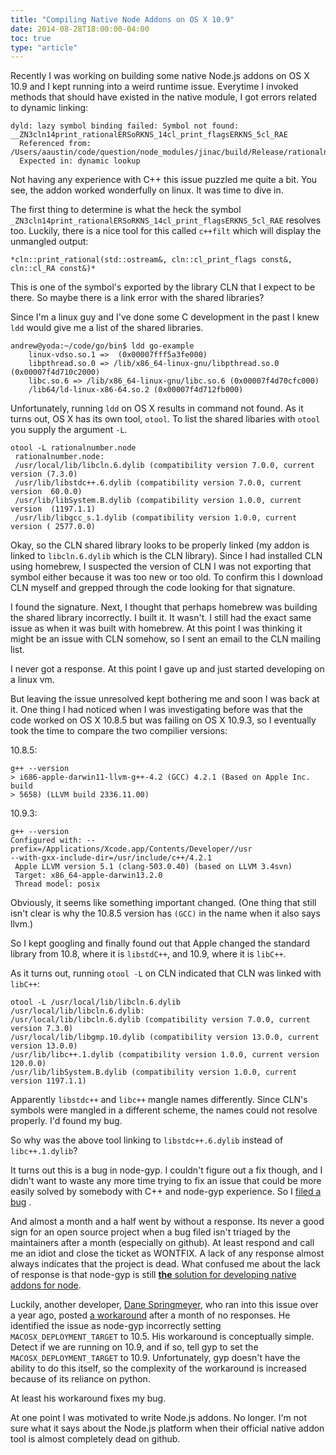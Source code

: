 ```yaml
---
title: "Compiling Native Node Addons on OS X 10.9"
date: 2014-08-28T18:00:00-04:00
toc: true
type: "article"
---
```


Recently I was working on building some native Node.js addons on OS X 10.9 and I kept running into a weird runtime issue. Everytime I invoked methods that should have existed in the native module, I got errors related to dynamic linking:

```
dyld: lazy symbol binding failed: Symbol not found:
__ZN3cln14print_rationalERSoRKNS_14cl_print_flagsERKNS_5cl_RAE
  Referenced from:
/Users/aaustin/code/question/node_modules/jinac/build/Release/rationalnumber.node
  Expected in: dynamic lookup
```

Not having any experience with C++ this issue puzzled me quite a bit. You see, the addon worked wonderfully on linux.  It was time to dive in.

The first thing to determine is what the heck the symbol ```_ZN3cln14print_rationalERSoRKNS_14cl_print_flagsERKNS_5cl_RAE``` resolves too. Luckily, there is a nice tool for this called ```c++filt``` which will display the unmangled output:

```
*cln::print_rational(std::ostream&, cln::cl_print_flags const&, cln::cl_RA const&)*
```

This is one of the symbol's exported by the library CLN that I expect to be there. So maybe there is a link error with the shared libraries?

Since I'm a linux guy and I've done some C development in the past I knew ```ldd``` would give me a list of the shared libraries.

```
andrew@yoda:~/code/go/bin$ ldd go-example
	linux-vdso.so.1 =>  (0x00007fff5a3fe000)
	libpthread.so.0 => /lib/x86_64-linux-gnu/libpthread.so.0 (0x00007f4d710c2000)
	libc.so.6 => /lib/x86_64-linux-gnu/libc.so.6 (0x00007f4d70cfc000)
	/lib64/ld-linux-x86-64.so.2 (0x00007f4d712fb000)
```

Unfortunately, running ```ldd``` on OS X results in command not found. As it turns out, OS X has its own tool, ```otool```. To list the shared libaries with ```otool``` you supply the argument ```-L```.

```
otool -L rationalnumber.node
 rationalnumber.node:
 /usr/local/lib/libcln.6.dylib (compatibility version 7.0.0, current  version (7.3.0)
 /usr/lib/libstdc++.6.dylib (compatibility version 7.0.0, current version  60.0.0)
 /usr/lib/libSystem.B.dylib (compatibility version 1.0.0, current version  (1197.1.1)
 /usr/lib/libgcc_s.1.dylib (compatibility version 1.0.0, current version ( 2577.0.0)
```

Okay, so the CLN shared library looks to be properly linked (my addon is linked to ```libcln.6.dylib``` which is the CLN library). Since I had installed CLN using homebrew, I suspected the version of CLN I was not exporting that symbol either because it was too new or too old. To confirm this I download CLN myself and grepped through the code looking for that signature.

I found the signature. Next, I thought that perhaps homebrew was building the shared library incorrectly. I built it. It wasn't. I still had the exact same issue as when it was built with homebrew. At this point I was thinking it might be an issue with CLN somehow, so I sent an email to the CLN mailing list.

I never got a response. At this point I gave up and just started developing on a linux vm.

But leaving the issue unresolved kept bothering me and soon I was back at it. One thing I had noticed when I was investigating before was that the code worked on OS X 10.8.5 but was failing on OS X 10.9.3, so I eventually took the time to compare the two compilier versions:

10.8.5:
```
g++ --version
> i686-apple-darwin11-llvm-g++-4.2 (GCC) 4.2.1 (Based on Apple Inc. build
> 5658) (LLVM build 2336.11.00)
```

10.9.3:
```
g++ --version
Configured with: --prefix=/Applications/Xcode.app/Contents/Developer//usr
--with-gxx-include-dir=/usr/include/c++/4.2.1
 Apple LLVM version 5.1 (clang-503.0.40) (based on LLVM 3.4svn)
 Target: x86_64-apple-darwin13.2.0
 Thread model: posix
```

Obviously, it seems like something important changed. (One thing that still isn't clear is why the 10.8.5 version has ```(GCC)``` in the name when it also says llvm.)

So I kept googling and finally found out that Apple changed the standard library from 10.8, where it is ```libstdC++```, and 10.9, where it is ```libC++```.

As it turns out, running ```otool -L``` on CLN indicated that CLN was linked with ```libC++```:

```
otool -L /usr/local/lib/libcln.6.dylib
/usr/local/lib/libcln.6.dylib:
/usr/local/lib/libcln.6.dylib (compatibility version 7.0.0, current version 7.3.0)
/usr/local/lib/libgmp.10.dylib (compatibility version 13.0.0, current version 13.0.0)
/usr/lib/libc++.1.dylib (compatibility version 1.0.0, current version 120.0.0)
/usr/lib/libSystem.B.dylib (compatibility version 1.0.0, current version 1197.1.1)
```

Apparently ```libstdc++``` and ```libc++``` mangle names differently. Since CLN's symbols were mangled in a different scheme, the names could not resolve properly. I'd found my bug.

So why was the above tool linking to ```libstdc++.6.dylib``` instead of ```libc++.1.dylib```?

It turns out this is a bug in node-gyp. I couldn't figure out a fix though, and I didn't want to waste any more time trying to fix an issue that could be more easily solved by somebody with C++ and node-gyp experience. So I [filed a bug](https://github.com/TooTallNate/node-gyp/issues/469) .

And almost a month and a half went by without a response. Its never a good sign for an open source project when a bug filed isn't triaged by the maintainers after a month (especially on github). At least respond and call me an idiot and close the ticket as WONTFIX. A lack of any response almost always indicates that the project is dead. What confused me about the lack of response is that node-gyp is still [**the** solution for developing native addons for node](http://nodejs.org/api/addons.html).

Luckily, another developer, [Dane Springmeyer](https://github.com/springmeyer), who  ran into this issue over a year ago, posted [a workaround](https://github.com/mapnik/node-mapnik/blob/e0041df852720f389ed6a4bd2e761f989d6368c1/common.gypi#L2-L14) after a month of no responses. He identified the issue as node-gyp incorrectly setting ```MACOSX_DEPLOYMENT_TARGET``` to 10.5. His workaround is conceptually simple. Detect if we are running on 10.9, and if so, tell gyp to set the ```MACOSX_DEPLOYMENT_TARGET``` to 10.9. Unfortunately, gyp doesn't have the ability to do this itself, so the complexity of the workaround is increased because of its reliance on python.

At least his workaround fixes my bug.

At one point I was motivated to write Node.js addons.  No longer. I'm not sure what it says about the Node.js platform when their official native addon tool is almost completely dead on github.
